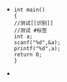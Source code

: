 - ```
  int main()
  {
  //测试[[识别]]
  //测试 #标签
  int a;
  scanf("%d",&a);
  printf("%d",a);
  return 0;
  }
  ```
-